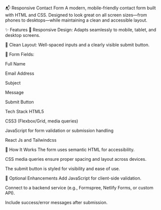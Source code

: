 📬 Responsive Contact Form
A modern, mobile-friendly contact form built with HTML and CSS. Designed to look great on all screen sizes—from phones to desktops—while maintaining a clean and accessible layout.

✨ Features
📱 Responsive Design: Adapts seamlessly to mobile, tablet, and desktop screens.

🧼 Clean Layout: Well-spaced inputs and a clearly visible submit button.

📝 Form Fields:

Full Name

Email Address

Subject

Message

Submit Button

Tech Stack
HTML5

CSS3 (Flexbox/Grid, media queries)

JavaScript for form validation or submission handling

React Js and Tailwindcss




🧠 How It Works
The form uses semantic HTML for accessibility.

CSS media queries ensure proper spacing and layout across devices.

The submit button is styled for visibility and ease of use.

🧪 Optional Enhancements
Add JavaScript for client-side validation.

Connect to a backend service (e.g., Formspree, Netlify Forms, or custom API).

Include success/error messages after submission.
